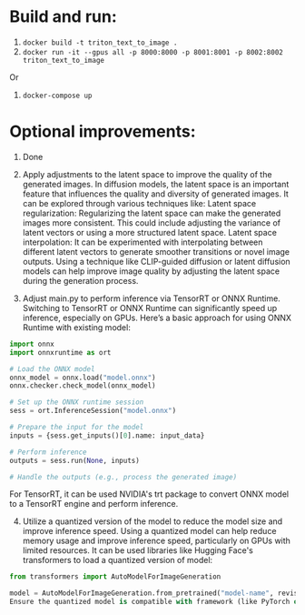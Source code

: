 # Build and run:
1. `docker build -t triton_text_to_image .`
2. `docker run -it --gpus all -p 8000:8000 -p 8001:8001 -p 8002:8002 triton_text_to_image`

Or 
1. `docker-compose up`

# Optional improvements:
1. Done
2. Apply adjustments to the latent space to improve the quality of the generated images.
In diffusion models, the latent space is an important feature that influences the quality and diversity of generated images. It can be explored through various techniques like:
Latent space regularization: Regularizing the latent space can make the generated images more consistent. This could include adjusting the variance of latent vectors or using a more structured latent space.
Latent space interpolation: It can be experimented with interpolating between different latent vectors to generate smoother transitions or novel image outputs.
Using a technique like CLIP-guided diffusion or latent diffusion models can help improve image quality by adjusting the latent space during the generation process.

3. Adjust main.py to perform inference via TensorRT or ONNX Runtime.
Switching to TensorRT or ONNX Runtime can significantly speed up inference, especially on GPUs. Here’s a basic approach for using ONNX Runtime with existing model:
```python
import onnx
import onnxruntime as ort

# Load the ONNX model
onnx_model = onnx.load("model.onnx")
onnx.checker.check_model(onnx_model)

# Set up the ONNX runtime session
sess = ort.InferenceSession("model.onnx")

# Prepare the input for the model
inputs = {sess.get_inputs()[0].name: input_data}

# Perform inference
outputs = sess.run(None, inputs)

# Handle the outputs (e.g., process the generated image)
```
For TensorRT, it can be used NVIDIA's trt package to convert ONNX model to a TensorRT engine and perform inference.

4. Utilize a quantized version of the model to reduce the model size and improve inference speed.
Using a quantized model can help reduce memory usage and improve inference speed, particularly on GPUs with limited resources. It can be used libraries like Hugging Face's transformers to load a quantized version of model:
```python
from transformers import AutoModelForImageGeneration

model = AutoModelForImageGeneration.from_pretrained("model-name", revision="quantized")
Ensure the quantized model is compatible with framework (like PyTorch or ONNX).
```
